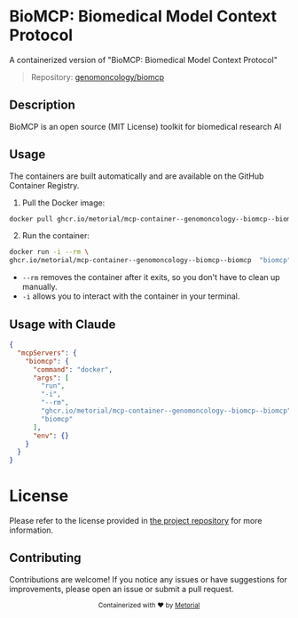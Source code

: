 
# BioMCP: Biomedical Model Context Protocol

A containerized version of "BioMCP: Biomedical Model Context Protocol"

> Repository: [genomoncology/biomcp](https://github.com/genomoncology/biomcp)

## Description

BioMCP is an open source (MIT License) toolkit for biomedical research AI


## Usage

The containers are built automatically and are available on the GitHub Container Registry.

1. Pull the Docker image:

```bash
docker pull ghcr.io/metorial/mcp-container--genomoncology--biomcp--biomcp
```

2. Run the container:

```bash
docker run -i --rm \ 
ghcr.io/metorial/mcp-container--genomoncology--biomcp--biomcp  "biomcp"
```

- `--rm` removes the container after it exits, so you don't have to clean up manually.
- `-i` allows you to interact with the container in your terminal.




## Usage with Claude

```json
{
  "mcpServers": {
    "biomcp": {
      "command": "docker",
      "args": [
        "run",
        "-i",
        "--rm",
        "ghcr.io/metorial/mcp-container--genomoncology--biomcp--biomcp",
        "biomcp"
      ],
      "env": {}
    }
  }
}
```

# License

Please refer to the license provided in [the project repository](https://github.com/genomoncology/biomcp) for more information.

## Contributing

Contributions are welcome! If you notice any issues or have suggestions for improvements, please open an issue or submit a pull request.

<div align="center">
  <sub>Containerized with ❤️ by <a href="https://metorial.com">Metorial</a></sub>
</div>
  